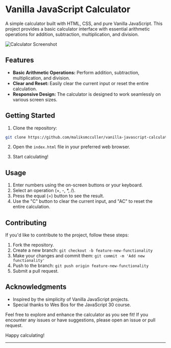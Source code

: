 # Vanilla JavaScript Calculator

A simple calculator built with HTML, CSS, and pure Vanilla JavaScript. This project provides a basic calculator interface with essential arithmetic operations for addition, subtraction, multiplication, and division.

![Calculator Screenshot]("")

## Features

- **Basic Arithmetic Operations:** Perform addition, subtraction, multiplication, and division.
- **Clear and Reset:** Easily clear the current input or reset the entire calculation.
- **Responsive Design:** The calculator is designed to work seamlessly on various screen sizes.

## Getting Started

1. Clone the repository:

```bash
git clone https://github.com/maliksmcculler/vanilla-javascript-calculator.git
```

2. Open the `index.html` file in your preferred web browser.

3. Start calculating!

## Usage

1. Enter numbers using the on-screen buttons or your keyboard.
2. Select an operation (+, -, *, /).
3. Press the equal (=) button to see the result.
4. Use the "C" button to clear the current input, and "AC" to reset the entire calculation.

## Contributing

If you'd like to contribute to the project, follow these steps:

1. Fork the repository.
2. Create a new branch: `git checkout -b feature-new-functionality`
3. Make your changes and commit them: `git commit -m 'Add new functionality'`
4. Push to the branch: `git push origin feature-new-functionality`
5. Submit a pull request.


## Acknowledgments

- Inspired by the simplicity of Vanilla JavaScript projects.
- Special thanks to Wes Bos for the JavaScript 30 course.

Feel free to explore and enhance the calculator as you see fit! If you encounter any issues or have suggestions, please open an issue or pull request.

Happy calculating!

---
